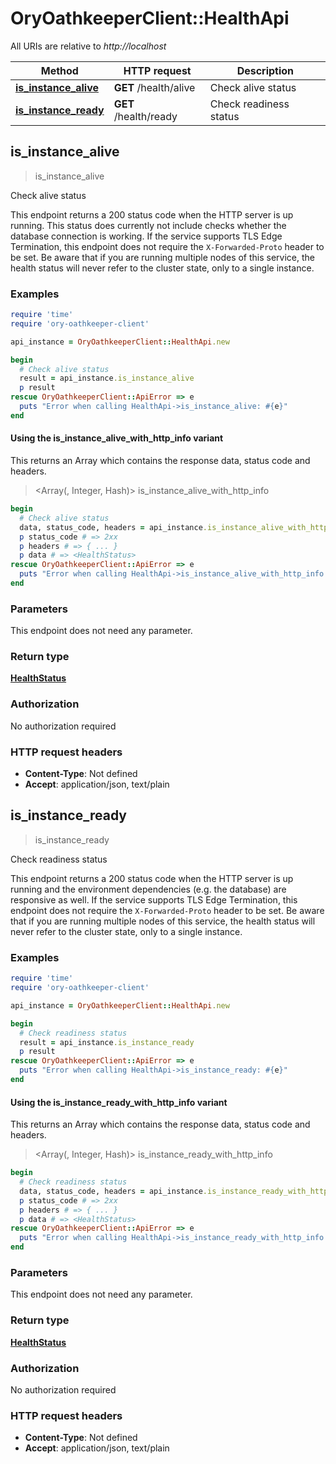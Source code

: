 # OryOathkeeperClient::HealthApi

All URIs are relative to *http://localhost*

| Method | HTTP request | Description |
| ------ | ------------ | ----------- |
| [**is_instance_alive**](HealthApi.md#is_instance_alive) | **GET** /health/alive | Check alive status |
| [**is_instance_ready**](HealthApi.md#is_instance_ready) | **GET** /health/ready | Check readiness status |


## is_instance_alive

> <HealthStatus> is_instance_alive

Check alive status

This endpoint returns a 200 status code when the HTTP server is up running. This status does currently not include checks whether the database connection is working.  If the service supports TLS Edge Termination, this endpoint does not require the `X-Forwarded-Proto` header to be set.  Be aware that if you are running multiple nodes of this service, the health status will never refer to the cluster state, only to a single instance.

### Examples

```ruby
require 'time'
require 'ory-oathkeeper-client'

api_instance = OryOathkeeperClient::HealthApi.new

begin
  # Check alive status
  result = api_instance.is_instance_alive
  p result
rescue OryOathkeeperClient::ApiError => e
  puts "Error when calling HealthApi->is_instance_alive: #{e}"
end
```

#### Using the is_instance_alive_with_http_info variant

This returns an Array which contains the response data, status code and headers.

> <Array(<HealthStatus>, Integer, Hash)> is_instance_alive_with_http_info

```ruby
begin
  # Check alive status
  data, status_code, headers = api_instance.is_instance_alive_with_http_info
  p status_code # => 2xx
  p headers # => { ... }
  p data # => <HealthStatus>
rescue OryOathkeeperClient::ApiError => e
  puts "Error when calling HealthApi->is_instance_alive_with_http_info: #{e}"
end
```

### Parameters

This endpoint does not need any parameter.

### Return type

[**HealthStatus**](HealthStatus.md)

### Authorization

No authorization required

### HTTP request headers

- **Content-Type**: Not defined
- **Accept**: application/json, text/plain


## is_instance_ready

> <HealthStatus> is_instance_ready

Check readiness status

This endpoint returns a 200 status code when the HTTP server is up running and the environment dependencies (e.g. the database) are responsive as well.  If the service supports TLS Edge Termination, this endpoint does not require the `X-Forwarded-Proto` header to be set.  Be aware that if you are running multiple nodes of this service, the health status will never refer to the cluster state, only to a single instance.

### Examples

```ruby
require 'time'
require 'ory-oathkeeper-client'

api_instance = OryOathkeeperClient::HealthApi.new

begin
  # Check readiness status
  result = api_instance.is_instance_ready
  p result
rescue OryOathkeeperClient::ApiError => e
  puts "Error when calling HealthApi->is_instance_ready: #{e}"
end
```

#### Using the is_instance_ready_with_http_info variant

This returns an Array which contains the response data, status code and headers.

> <Array(<HealthStatus>, Integer, Hash)> is_instance_ready_with_http_info

```ruby
begin
  # Check readiness status
  data, status_code, headers = api_instance.is_instance_ready_with_http_info
  p status_code # => 2xx
  p headers # => { ... }
  p data # => <HealthStatus>
rescue OryOathkeeperClient::ApiError => e
  puts "Error when calling HealthApi->is_instance_ready_with_http_info: #{e}"
end
```

### Parameters

This endpoint does not need any parameter.

### Return type

[**HealthStatus**](HealthStatus.md)

### Authorization

No authorization required

### HTTP request headers

- **Content-Type**: Not defined
- **Accept**: application/json, text/plain

